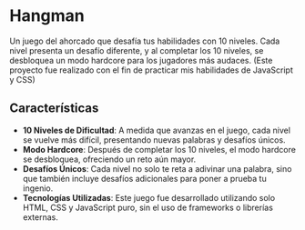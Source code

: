 # Hangman

Un juego del ahorcado que desafía tus habilidades con 10 niveles.
Cada nivel presenta un desafío diferente, y al completar los 10 niveles, se desbloquea un modo hardcore para los jugadores más audaces.
(Este proyecto fue realizado con el fin de practicar mis habilidades de JavaScript y CSS)

## Características

- **10 Niveles de Dificultad**: A medida que avanzas en el juego, cada nivel se vuelve más difícil, presentando nuevas palabras y desafíos únicos.
- **Modo Hardcore**: Después de completar los 10 niveles, el modo hardcore se desbloquea, ofreciendo un reto aún mayor.
- **Desafíos Únicos**: Cada nivel no solo te reta a adivinar una palabra, sino que también incluye desafíos adicionales para poner a prueba tu ingenio.
- **Tecnologías Utilizadas**: Este juego fue desarrollado utilizando solo HTML, CSS y JavaScript puro, sin el uso de frameworks o librerías externas.
